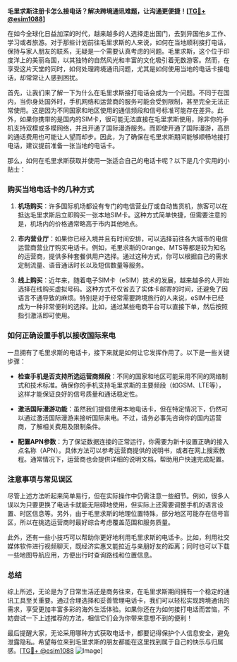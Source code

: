 **毛里求斯注册卡怎么接电话？解决跨境通讯难题，让沟通更便捷！[[TG💪+ @esim1088](https://t.me/s/esim1088)]**

在如今全球化日益加深的时代，越来越多的人选择走出国门，去到异国他乡工作、学习或者旅游。对于那些计划前往毛里求斯的人来说，如何在当地顺利接打电话，保持与家人朋友的联系，无疑是一个需要认真考虑的问题。毛里求斯，这个位于印度洋上的美丽岛国，以其独特的自然风光和丰富的文化吸引着无数游客。然而，在享受这片天堂的同时，如何处理跨境通讯问题，尤其是如何使用当地的电话卡接电话，却常常让人感到困扰。

首先，让我们来了解一下为什么在毛里求斯接打电话会成为一个问题。不同于在国内，当你身处国外时，手机网络和运营商的服务可能会受到限制，甚至完全无法正常使用。这是因为不同国家和地区使用的通信频段和信号标准可能存在差异。此外，如果你携带的是国内的SIM卡，很可能无法直接在毛里求斯使用，除非你的手机支持双模或多模网络，并且开通了国际漫游服务。而即使开通了国际漫游，高昂的通话费用也可能让人望而却步。因此，为了确保在毛里求斯期间能够顺畅地接打电话，建议提前准备一张当地的电话卡。

那么，如何在毛里求斯获取并使用一张适合自己的电话卡呢？以下是几个实用的小贴士：

### **购买当地电话卡的几种方式**
1. **机场购买**：许多国际机场都设有专门的电信营业厅或自动售货机，旅客可以在抵达毛里求斯后立即购买一张本地SIM卡。这种方式简单快捷，但需要注意的是，机场内的价格通常略高于市内其他地点。
   
2. **市内营业厅**：如果你已经入境并且有时间安排，可以选择前往各大城市的电信运营商营业厅购买电话卡。例如，毛里求斯的Orange、MTS等都是较为知名的运营商，提供多种套餐供用户选择。通过这种方式，你可以根据自己的需求定制流量、语音通话时长以及短信数量等服务。

3. **线上购买**：近年来，随着电子SIM卡（eSIM）技术的发展，越来越多的人开始选择在线购买虚拟号码。这种方式不仅省去了实体卡邮寄的时间，还避免了因语言不通导致的麻烦。特别是对于经常需要跨境旅行的人来说，eSIM卡已经成为一种非常便利的选择。比如，通过某些电商平台可以直接下单，然后按照指引激活即可使用。

### **如何正确设置手机以接收国际来电**
一旦拥有了毛里求斯的电话卡，接下来就是如何让它发挥作用了。以下是一些关键步骤：
- **检查手机是否支持所选运营商频段**：不同的国家和地区可能采用不同的网络制式和技术标准。确保你的手机支持毛里求斯的主要频段（如GSM、LTE等），这样才能保证良好的信号质量和通话稳定性。
  
- **激活国际漫游功能**：虽然我们提倡使用本地电话卡，但在特定情况下，仍然可以通过激活国际漫游来接听国际来电。不过，请务必事先咨询你的国内运营商，了解相关费用及限制条件。

- **配置APN参数**：为了保证数据连接的正常运行，你需要为新卡设置正确的接入点名称（APN）。具体方法可以参考运营商提供的说明书，或者在网上搜索教程。通常情况下，运营商也会提供详细的说明文档，帮助用户快速完成配置。

### **注意事项与常见误区**
尽管上述方法听起来简单易行，但在实际操作中仍需注意一些细节。例如，很多人误以为只要更换了电话卡就能无阻碍地使用，但实际上还需要调整手机的语言设置、时区信息等。另外，由于毛里求斯的地理位置特殊，部分地区可能存在信号盲区，所以在挑选运营商时最好综合考虑覆盖范围和服务质量。

此外，还有一些小技巧可以帮助你更好地利用毛里求斯的电话卡。比如，利用社交媒体软件进行视频聊天，既经济实惠又能拉近与亲朋好友的距离；同时也可以下载一些地图导航应用，方便出行时查询路线和位置信息。

### **总结**
综上所述，无论是为了日常生活还是商务往来，在毛里求斯期间拥有一个稳定的通讯工具至关重要。通过合理选择和妥善管理电话卡，我们可以轻松实现跨境通讯的需求，享受更加丰富多彩的海外生活体验。如果你还在为如何接打电话而苦恼，不妨尝试一下上述推荐的方法，相信它们会为你带来意想不到的便利！

最后提醒大家，无论采用哪种方式获取电话卡，都要记得保护个人信息安全，避免泄露隐私。希望每位来到毛里求斯的朋友都能在这里找到属于自己的快乐与归属感。[[TG💪+ @esim1088](https://t.me/s/esim1088) ![Image](https://i.postimg.cc/4NQfJmqS/Snipaste-2025-05-13-00-14-12.png)]